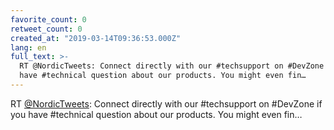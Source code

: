 ```yaml
---
favorite_count: 0
retweet_count: 0
created_at: "2019-03-14T09:36:53.000Z"
lang: en
full_text: >-
  RT @NordicTweets: Connect directly with our #techsupport on #DevZone if you
  have #technical question about our products. You might even fin…
---
```


RT [@NordicTweets](https://twitter.com/NordicTweets): Connect directly with our
#techsupport on #DevZone if you have #technical question about our products. You
might even fin…
